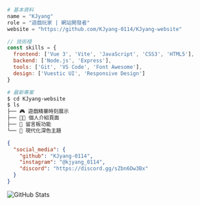 ```python
# 基本資料
name = "KJyang"
role = "遊戲玩家 | 網站開發者"
website = "https://github.com/KJyang-0114/KJyang-website"
```

```javascript
// 技術棧
const skills = {
  frontend: ['Vue 3', 'Vite', 'JavaScript', 'CSS3', 'HTML5'],
  backend: ['Node.js', 'Express'],
  tools: ['Git', 'VS Code', 'Font Awesome'],
  design: ['Vuestic UI', 'Responsive Design']
}
```

```bash
# 最新專案
$ cd KJyang-website
$ ls
├── 🎮 遊戲精華時刻展示
├── 👨‍💻 個人介紹頁面
├── 📝 留言板功能
└── 🎨 現代化深色主題
```

```json
{
  "social_media": {
    "github": "KJyang-0114",
    "instagram": "@kjyang_0114",
    "discord": "https://discord.gg/sZbn6Dw3Bx"
  }
}
```

![GitHub Stats](https://github-readme-stats.vercel.app/api?username=KJyang-0114&show_icons=true&theme=dark)
